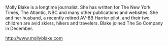 Molly Blake is a longtime journalist. She has written for The New York Times, The Atlantic, NBC and many other publications and websites.  She and her husband, a recently retired AV-8B Harrier pilot, and their two children are avid skiers, hikers and travelers.  Blake joined The So Company in December. 

http://www.mollyblake.com 
